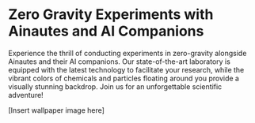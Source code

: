 <!--font:Poppins-->

# Zero Gravity Experiments with Ainautes and AI Companions

Experience the thrill of conducting experiments in zero-gravity alongside Ainautes and their AI companions. Our state-of-the-art laboratory is equipped with the latest technology to facilitate your research, while the vibrant colors of chemicals and particles floating around you provide a visually stunning backdrop. Join us for an unforgettable scientific adventure! 

[Insert wallpaper image here]

<!--

Write me markdown content of website with wallpaper:

"Ainautes and their AI companions conducting experiments in a zero-gravity laboratory, with colorful chemicals and particles floating all around them."

The header of the page should not be copy of the text but rather a real content of the website which is using this wallpaper.


---


# Zero Gravity Laboratory Experiments with Ainautes and their AI Companions

Experience the thrill of conducting experiments in zero-gravity alongside Ainautes and their AI companions. Our state-of-the-art laboratory is equipped with the latest technology to facilitate your research, while the vibrant colors of chemicals and particles floating around you provide a visually stunning backdrop. Join us for an unforgettable scientific adventure! 

[Insert wallpaper image here]


---


Write me a Google font which is best fitting for the website.

Pick from the list:
- Lobster
- Lato
- Exo 2
- Poppins
- Inter
- Alegreya
- Great Vibes
- Playfair Display
- Dancing Script
- Montserrat
- Orbitron
- Barlow Condensed
- Raleway
- Roboto
- Cabin
- Cormorant Garamond
- Creepster
- Futura
- Cinzel
- IBM Plex Sans
- Open Sans
- Cinzel Decorative


Write just the font name nothing else.


---


Poppins

-->
